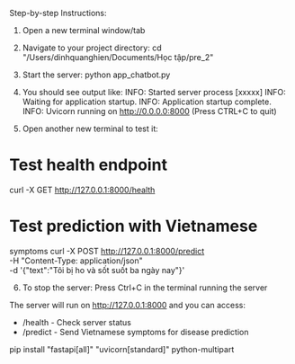 Step-by-step Instructions:

  1. Open a new terminal window/tab

  2. Navigate to your project 
  directory:
  cd
  "/Users/dinhquanghien/Documents/Học 
  tập/pre_2"

  3. Start the server:
  python app_chatbot.py

  4. You should see output like:
  INFO:     Started server process
  [xxxxx]
  INFO:     Waiting for application
  startup.
  INFO:     Application startup
  complete.
  INFO:     Uvicorn running on
  http://0.0.0.0:8000 (Press CTRL+C to
  quit)

  5. Open another new terminal to test 
  it:
  # Test health endpoint
  curl -X GET http://127.0.0.1:8000/health


  # Test prediction with Vietnamese 
  symptoms
  curl -X POST http://127.0.0.1:8000/predict \
  -H "Content-Type: application/json" \
  -d '{"text":"Tôi bị ho và sốt suốt ba ngày nay"}'


  6. To stop the server: Press Ctrl+C
  in the terminal running the server

  The server will run on
  http://127.0.0.1:8000 and you can
  access:
  - /health - Check server status
  - /predict - Send Vietnamese symptoms
   for disease prediction

   pip install "fastapi[all]" "uvicorn[standard]" python-multipart
